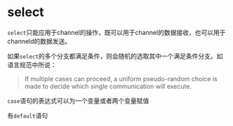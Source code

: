 # select
```select```只能应用于channel的操作，既可以用于channel的数据接收，也可以用于channeld的数据发送。

如果```select```的多个分支都满足条件，则会随机的选取其中一个满足条件分支。如语言规范中所说：
> If multiple cases can proceed, a uniform pseudo-random choice is made to decide which single communication will execute.

```case```语句的表达式可以为一个变量或者两个变量赋值

有```default```语句
